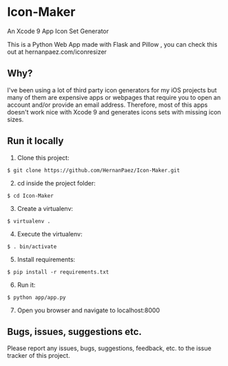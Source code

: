 # Icon-Maker
An Xcode 9 App Icon Set Generator

This is a Python Web App made with Flask and Pillow , you can check this out at hernanpaez.com/iconresizer

## Why?

I've been using a lot of third party icon generators for my iOS projects but many of them are expensive apps or webpages that require you to open an account and/or provide an email address. Therefore, most of this apps doesn't work nice with Xcode 9 and generates icons sets with missing icon sizes. 

## Run it locally

1. Clone this project: 
``` 
$ git clone https://github.com/HernanPaez/Icon-Maker.git
```
2. cd inside the project folder:  
```
$ cd Icon-Maker
```
3. Create a virtualenv: 
```
$ virtualenv .
```
4. Execute the virtualenv: 
```
$ . bin/activate
```
5. Install requirements:
```
$ pip install -r requirements.txt
```
6. Run it: 
```
$ python app/app.py
```
7. Open you browser and navigate to localhost:8000

## Bugs, issues, suggestions etc.

Please report any issues, bugs, suggestions, feedback, etc. to the issue tracker of this project.

